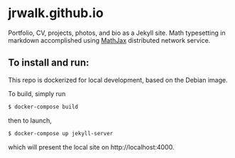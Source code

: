 # jrwalk.github.io
Portfolio, CV, projects, photos, and bio as a Jekyll site.
Math typesetting in markdown accomplished using [MathJax](https://www.mathjax.org/) distributed network service.

## To install and run:

This repo is dockerized for local development, based on the Debian image.

To build, simply run

```bash
$ docker-compose build
```

then to launch,

```bash
$ docker-compose up jekyll-server
```

which will present the local site on http://localhost:4000.
